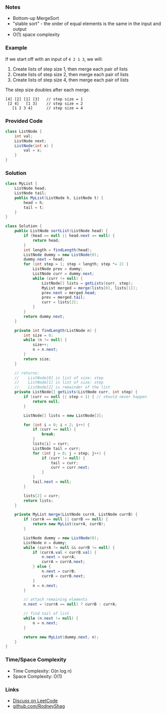 ### Notes

- Bottom-up MergeSort
- "stable sort" - the order of equal elements is the same in the input and output
- O(1) space complexity

### Example

If we start off with an input of `4 2 1 3`, we will:
1. Create lists of step size 1, then merge each pair of lists
1. Create lists of step size 2, then merge each pair of lists
1. Create lists of step size 4, then merge each pair of lists

The step size doubles after each merge.


```
[4] [2] [1] [3]   // step size = 1
 [2 4]   [1 3]    // step size = 2
   [1 2 3 4]      // step size = 4
```

### Provided Code

```java
class ListNode {
    int val;
    ListNode next;
    ListNode(int x) {
        val = x;
    }
}
```

### Solution

```java
class MyList {
    ListNode head;
    ListNode tail;
    public MyList(ListNode h, ListNode t) {
        head = h;
        tail = t;
    }
}
```

```java
class Solution {
    public ListNode sortList(ListNode head) {
        if (head == null || head.next == null) {
            return head;
        }
        int length = findLength(head);
        ListNode dummy = new ListNode(0);
        dummy.next = head;
        for (int step = 1; step < length; step *= 2) {
            ListNode prev = dummy;
            ListNode curr = dummy.next;
            while (curr != null) {
                ListNode[] lists = getLists(curr, step);
                MyList merged = merge(lists[0], lists[1]);
                prev.next = merged.head;
                prev = merged.tail;
                curr = lists[2];
            }
        }
        return dummy.next;
    }

    private int findLength(ListNode n) {
        int size = 0;
        while (n != null) {
            size++;
            n = n.next;
        }
        return size;
    }

    // returns:
    //    ListNode[0] is list of size: step
    //    ListNode[1] is list of size: step
    //    ListNode[2] is remainder of the list
    private ListNode[] getLists(ListNode curr, int step) {
        if (curr == null || step < 1) { // should never happen
            return null;
        }

        ListNode[] lists = new ListNode[3];

        for (int i = 0; i < 2; i++) {
            if (curr == null) {
                break;
            }
            lists[i] = curr;
            ListNode tail = curr;
            for (int j = 0; j < step; j++) {
                if (curr != null) {
                    tail = curr;
                    curr = curr.next;
                }
            }
            tail.next = null;
        }

        lists[2] = curr;
        return lists;
    }

    private MyList merge(ListNode currA, ListNode currB) {
        if (currA == null || currB == null) {
            return new MyList(currA, currB);
        }

        ListNode dummy = new ListNode(0);
        ListNode n = dummy;
        while (currA != null && currB != null) {
            if (currA.val < currB.val) {
                n.next = currA;
                currA = currA.next;
            } else {
                n.next = currB;
                currB = currB.next;
            }
            n = n.next;
        }

        // attach remaining elements
        n.next = (currA == null) ? currB : currA;

        // find tail of list
        while (n.next != null) {
            n = n.next;
        }

        return new MyList(dummy.next, n);
    }
}
```

### Time/Space Complexity

- Time Complexity: O(n log n)
- Space Complexity: O(1)

### Links

- [Discuss on LeetCode](https://leetcode.com/problems/sort-list/discuss/356829)
- [github.com/RodneyShag](https://github.com/RodneyShag)
